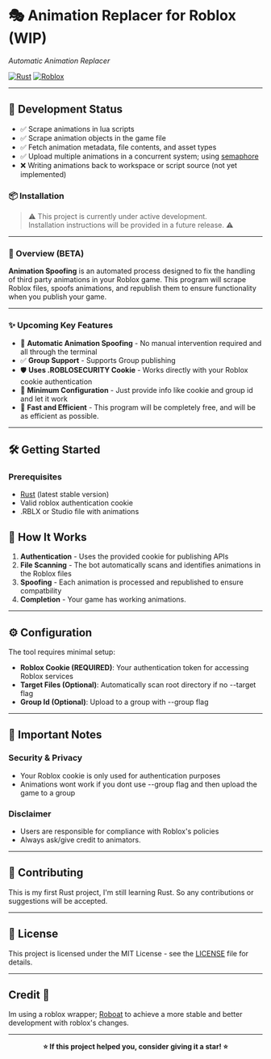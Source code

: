 # 🎭 Animation Replacer for Roblox (WIP)
*Automatic Animation Replacer*

[![Rust](https://img.shields.io/badge/rust-%23000000.svg?style=for-the-badge&logo=rust&logoColor=white)](https://www.rust-lang.org/)
[![Roblox](https://img.shields.io/badge/Roblox-00A2FF?style=for-the-badge&logo=roblox&logoColor=white)](https://www.roblox.com/)



---
## 📝 Development Status
- ✅ Scrape animations in lua scripts
- ✅ Scrape animation objects in the game file
- ✅ Fetch animation metadata, file contents, and asset types
- ✅ Upload multiple animations in a concurrent system; using [semaphore](https://docs.rs/semaphore/latest/semaphore/)
- ❌ Writing animations back to workspace or script source (not yet implemented)



### 📦 Installation

<!-- 1. **Clone the repository** -->
<!--    ```bash -->
<!--    git clone https://github.com/yourusername/animation-replacer-roblox.git -->
<!--    cd animation-replacer-roblox -->
<!--    ``` -->
<!--  -->
<!-- 2. **Build the project** -->
<!--    ```bash -->
<!--    cargo build --release -->
<!--    ``` -->
<!--  -->
<!-- 3. **Run the application** -->
<!--    ```bash -->
<!--    cargo run -->
<!--    ``` -->
> ⚠️ This project is currently under active development.  
> Installation instructions will be provided in a future release. ⚠️
---


### 🚀 Overview (BETA)

**Animation Spoofing** is an automated process designed to fix the handling of third party animations in your Roblox game. This program will scrape Roblox files, spoofs animations, and republish them to ensure functionality when you publish your game.

---
### ✨ Upcoming Key Features

- 🔄 **Automatic Animation Spoofing** - No manual intervention required and all through the terminal
- ✅ **Group Support** - Supports Group publishing
- 🛡️ **Uses .ROBLOSECURITY Cookie** - Works directly with your Roblox cookie authentication
- 🎯 **Minimum Configuration** - Just provide info like cookie and group id and let it work
- 🦀 **Fast and Efficient** - This program will be completely free, and will be as efficient as possible.
---


## 🛠️ Getting Started

### Prerequisites

- [Rust](https://rustup.rs/) (latest stable version)
- Valid roblox authentication cookie
- .RBLX or Studio file with animations

## 🎯 How It Works
1. **Authentication** - Uses the provided cookie for publishing APIs
2. **File Scanning** - The bot automatically scans and identifies animations in the Roblox files
3. **Spoofing** - Each animation is processed and republished to ensure compatbility
5. **Completion** - Your game has working animations.
---

## ⚙️ Configuration
The tool requires minimal setup:
- **Roblox Cookie (REQUIRED)**: Your authentication token for accessing Roblox services
- **Target Files (Optional)**: Automatically scan root directory if no --target flag
- **Group Id (Optional)**: Upload to a group with --group flag
---

## 🚨 Important Notes

### Security & Privacy
- Your Roblox cookie is only used for authentication purposes
- Animations wont work if you dont use --group flag and then upload the game to a group

### Disclaimer
- Users are responsible for compliance with Roblox's policies
- Always ask/give credit to animators.

---

## 🤝 Contributing

This is my first Rust project, I'm still learning Rust. So any contributions or suggestions will be accepted.

---

## 📄 License

This project is licensed under the MIT License - see the [LICENSE](LICENSE) file for details.

---

## Credit 🤝 
Im using a roblox wrapper; [Roboat](https://github.com/fekie/roboat) to achieve a more stable and better development with roblox's changes.

---

<div align="center">

**⭐ If this project helped you, consider giving it a star! ⭐**

</div>
